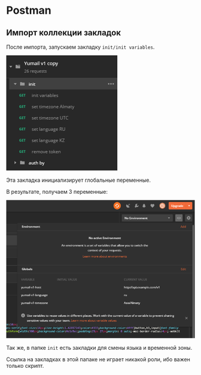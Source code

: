 # Postman

## Импорт коллекции закладок

После импорта, запускаем закладку `init/init variables`.

![alt text](image/api-postman-init-commands.png)

Эта закладка инициализирует глобальные переменные.

В результате, получаем 3 переменные:

![alt text](image/api-postman-variables.png)

Так же, в папке `init` есть закладки для смены языка и временной зоны.

Ссылка на закладках в этой папаке не играет никакой роли, 
ибо важен только скрипт.

